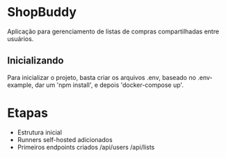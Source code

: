 # ShopBuddy

Aplicação para gerenciamento de listas de compras compartilhadas entre usuários.

## Inicializando

Para inicializar o projeto, basta criar os arquivos .env, baseado no .env-example, dar um 'npm install', e depois 'docker-compose up'.

# Etapas

-   Estrutura inicial
-   Runners self-hosted adicionados
-   Primeiros endpoints criados /api/users /api/lists
